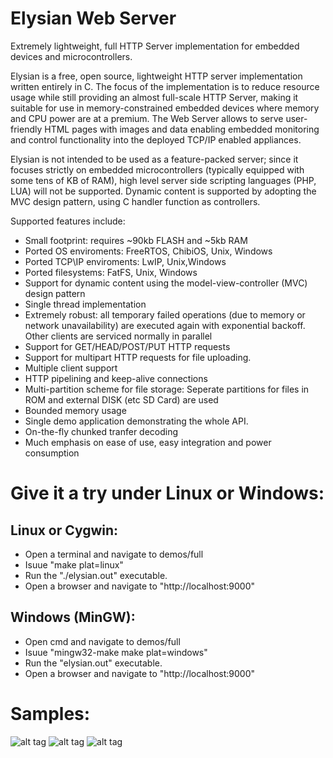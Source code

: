 # Elysian Web Server
Extremely lightweight, full HTTP Server implementation for embedded devices and microcontrollers. 

Elysian is a free, open source, lightweight HTTP server implementation written entirely in C. 
The focus of the implementation is to reduce resource usage while still providing an  almost 
full-scale HTTP Server, making it suitable for use in memory-constrained  embedded devices 
where memory and CPU power are at a premium. The Web Server allows to serve user-friendly HTML pages 
with images and data enabling embedded monitoring and control functionality into the deployed TCP/IP 
enabled appliances. 

Elysian is not intended to be used as a feature-packed server; since it focuses strictly on 
embedded microcontrollers (typically equipped with some tens of KB of RAM), high level 
server side scripting languages (PHP, LUA) will not be supported. Dynamic content is supported
by adopting the MVC design pattern, using C handler function as controllers.

Supported features include:
- Small footprint: requires ~90kb FLASH and ~5kb RAM
- Ported OS enviroments: FreeRTOS, ChibiOS, Unix, Windows
- Ported TCP\IP enviroments: LwIP, Unix,Windows
- Ported filesystems: FatFS, Unix, Windows
- Support for dynamic content using the model-view-controller (MVC) design pattern
- Single thread implementation
- Extremely robust: all temporary failed operations (due to memory or network unavailability)
   are executed again with exponential backoff. Other clients are serviced normally in parallel
- Support for GET/HEAD/POST/PUT HTTP requests
- Support for multipart HTTP requests for file uploading.
- Multiple client support
- HTTP pipelining and keep-alive connections
- Multi-partition scheme for file storage: Seperate partitions for files in ROM and external DISK (etc SD Card) are used
- Bounded memory usage
- Single demo application demonstrating the whole API.
- On-the-fly chunked tranfer decoding
- Much emphasis on ease of use, easy integration and power consumption


# Give it a try under Linux or Windows:

## Linux or Cygwin: 
- Open a terminal and navigate to demos/full
- Isuue "make plat=linux"
- Run the "./elysian.out" executable.
- Open a browser and navigate to "http://localhost:9000"

## Windows (MinGW): 
- Open cmd and navigate to demos/full
- Isuue "mingw32-make make plat=windows"
- Run the "elysian.out" executable.
- Open a browser and navigate to "http://localhost:9000"

# Samples:
![alt tag](https://raw.githubusercontent.com/npoulokefalos/Elysian-Web-Server/master/sample/sample.png)
![alt tag](https://raw.githubusercontent.com/npoulokefalos/Elysian-Web-Server/master/sample/sample2.png)
![alt tag](https://raw.githubusercontent.com/npoulokefalos/Elysian-Web-Server/master/sample/sample3.png)